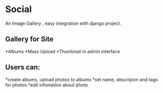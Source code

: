 # Social
An Image Gallery , easy integration with django project.

Gallery for Site
-----------------
*Albums
*Mass Upload
*Thumbnail in admin interface

Users can:
----------
*create albums, upload photos to albums
*set name, descripion and tags for photos
*edit infomation about photo

